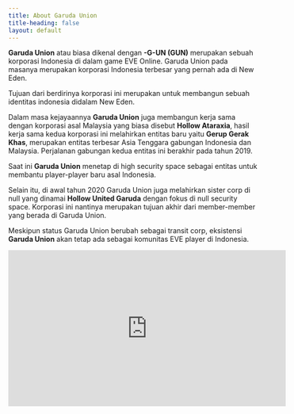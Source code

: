 ```yaml
---
title: About Garuda Union
title-heading: false
layout: default
---
```


**Garuda Union** atau biasa dikenal dengan **-G-UN (GUN)** merupakan sebuah korporasi Indonesia di dalam game EVE Online. Garuda Union pada masanya merupakan korporasi Indonesia terbesar yang pernah ada di New Eden.

Tujuan dari berdirinya korporasi ini merupakan untuk membangun sebuah identitas indonesia didalam New Eden.

Dalam masa kejayaannya **Garuda Union** juga membangun kerja sama dengan korporasi asal Malaysia yang  biasa disebut **Hollow Ataraxia**, hasil kerja sama kedua korporasi ini melahirkan entitas baru yaitu **Gerup Gerak Khas**, merupakan entitas terbesar Asia Tenggara gabungan Indonesia dan Malaysia. Perjalanan gabungan kedua entitas ini berakhir pada tahun 2019.

Saat ini **Garuda Union** menetap di high security space sebagai entitas untuk membantu player-player baru asal Indonesia.

Selain itu, di awal tahun 2020 Garuda Union juga melahirkan sister corp di null yang dinamai **Hollow United Garuda** dengan fokus di null security space. Korporasi ini nantinya merupakan tujuan akhir dari member-member yang berada di Garuda Union.

Meskipun status Garuda Union berubah sebagai transit corp, eksistensi **Garuda Union** akan tetap ada sebagai komunitas EVE player di Indonesia.

<div align="center">
<iframe width="560" height="315" src="https://www.youtube.com/embed/_qEv-WtCYiQ" frameborder="0" allow="accelerometer; autoplay; encrypted-media; gyroscope; picture-in-picture" allowfullscreen></iframe>
</div>